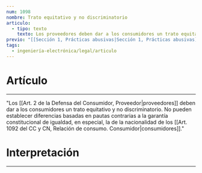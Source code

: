 ```yaml
---
num: 1098
nombre: Trato equitativo y no discriminatorio
articulo:
  - tipo: texto
    texto: Los proveedores deben dar a los consumidores un trato equitativo y no discriminatorio. No pueden establecer diferencias basadas en pautas contrarias a la garantía constitucional de igualdad, en especial, la de la nacionalidad de los consumidores.
previo: "[[Sección 1, Prácticas abusivas|Sección 1, Prácticas abusivas]]"
tags:
  - ingeniería-electrónica/legal/articulo
---
```

# Artículo
---
"Los [[Art. 2 de la Defensa del Consumidor, Proveedor|proveedores]] deben dar a los consumidores un trato equitativo y no discriminatorio. No pueden establecer diferencias basadas en pautas contrarias a la garantía constitucional de igualdad, en especial, la de la nacionalidad de los [[Art. 1092 del CC y CN, Relación de consumo. Consumidor|consumidores]]."

# Interpretación
---

